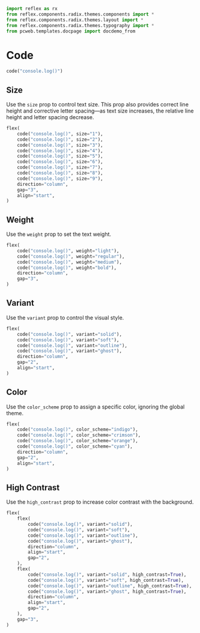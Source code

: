 ```python exec
import reflex as rx
from reflex.components.radix.themes.components import *
from reflex.components.radix.themes.layout import *
from reflex.components.radix.themes.typography import *
from pcweb.templates.docpage import docdemo_from
```

# Code

```python demo
code("console.log()")
```



## Size

Use the `size` prop to control text size. This prop also provides correct line height and corrective letter spacing—as text size increases, the relative line height and letter spacing decrease.


```python demo
flex(
    code("console.log()", size="1"),
    code("console.log()", size="2"),
    code("console.log()", size="3"),
    code("console.log()", size="4"),
    code("console.log()", size="5"),
    code("console.log()", size="6"),
    code("console.log()", size="7"),
    code("console.log()", size="8"),
    code("console.log()", size="9"),
    direction="column",
    gap="3",
    align="start",
)
```




## Weight

Use the `weight` prop to set the text weight.

```python demo
flex(
    code("console.log()", weight="light"),
    code("console.log()", weight="regular"),
    code("console.log()", weight="medium"),
    code("console.log()", weight="bold"),
    direction="column",
    gap="3",
)
```

## Variant

Use the `variant` prop to control the visual style.

```python demo
flex(
    code("console.log()", variant="solid"),
    code("console.log()", variant="soft"),
    code("console.log()", variant="outline"),
    code("console.log()", variant="ghost"),
    direction="column",
    gap="2",
    align="start",
)
```



## Color

Use the `color_scheme` prop to assign a specific color, ignoring the global theme.


```python demo
flex(
    code("console.log()", color_scheme="indigo"),
    code("console.log()", color_scheme="crimson"),
    code("console.log()", color_scheme="orange"),
    code("console.log()", color_scheme="cyan"),
    direction="column",
    gap="2",
    align="start",
)
```


## High Contrast

Use the `high_contrast` prop to increase color contrast with the background.


```python demo
flex(
    flex(
        code("console.log()", variant="solid"),
        code("console.log()", variant="soft"),
        code("console.log()", variant="outline"),
        code("console.log()", variant="ghost"),
        direction="column",
        align="start",
        gap="2",
    ),
    flex(
        code("console.log()", variant="solid", high_contrast=True),
        code("console.log()", variant="soft", high_contrast=True),
        code("console.log()", variant="outline", high_contrast=True),
        code("console.log()", variant="ghost", high_contrast=True),
        direction="column",
        align="start",
        gap="2",
    ),
    gap="3",
)
```

